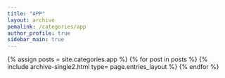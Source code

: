 ```yaml
---
title: "APP"
layout: archive
pemalink: /categories/app
author_profile: true
sidebar_main: true
---
```


{% assign posts = site.categories.app %}
{% for post in posts %} {% include archive-single2.html type= page.entries_layout %} {% endfor %}
